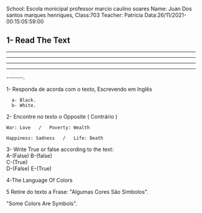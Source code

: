 School: Escola monicipal professor marcio caulino soares
Name: Juan Dos santos marques henriques, Class:703
Teacher: Patricia           Data:26/11/2021-00:15:05:59:00

 

   1- Read The Text
   -------------------------
------------------------------
---------------------------
   --------------------
---------------------
-------.

   1- Responda de acorda com o texto, Escrevendo em Inglês
   
      a- Black.
      b- White.
 
   2- Encontre no texto o Opposite ( Contrário )     
     
    War: Love   /   Poverty: Wealth

    Happiness: Sadness   /   Life: Death
 
   3- Write True or false according to the text:   
    A-(False)
    B-(false)      
    C-(True)   
    D-(False)
    E-(True) 

   4-The Language Of Colors
           
   5 Retire do texto a Frase: "Algumas Cores São Simbolos".
   
   "Some Colors Are Symbols".     
     

        
           
